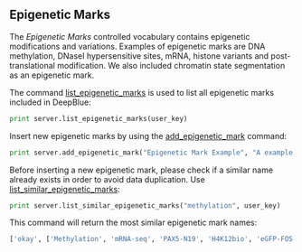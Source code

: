 ## Epigenetic Marks

The *Epigenetic Marks* controlled vocabulary contains epigenetic modifications and variations.
Examples of epigenetic marks are DNA methylation, DNaseI hypersensitive sites, mRNA, histone variants and post-translational modification.
We also included chromatin state segmentation as an epigenetic mark.

The command [list_epigenetic_marks](http://deepblue.mpi-inf.mpg.de/api.php#api-list_epigenetic_marks) is used to list all epigenetic marks included in DeepBlue:

```python
print server.list_epigenetic_marks(user_key)
```

Insert new epigenetic marks by using the [add_epigenetic_mark](http://deepblue.mpi-inf.mpg.de/api.php#api-add_epigenetic_marks) command:

```python
print server.add_epigenetic_mark("Epigenetic Mark Example", "A example of epigenetic mark", user_key)
```

Before inserting a new epigenetic mark, please check if a similar name already exists in order to avoid data duplication.
Use [list_similar_epigenetic_marks](http://deepblue.mpi-inf.mpg.de/api.php#api-list_similar_epigenetic_marks):
```python
print server.list_similar_epigenetic_marks("methylation", user_key)
```
This command will return the most similar epigenetic mark names:
```python
['okay', ['Methylation', 'mRNA-seq', 'PAX5-N19', 'H4K12bio', 'eGFP-FOS']]
```

